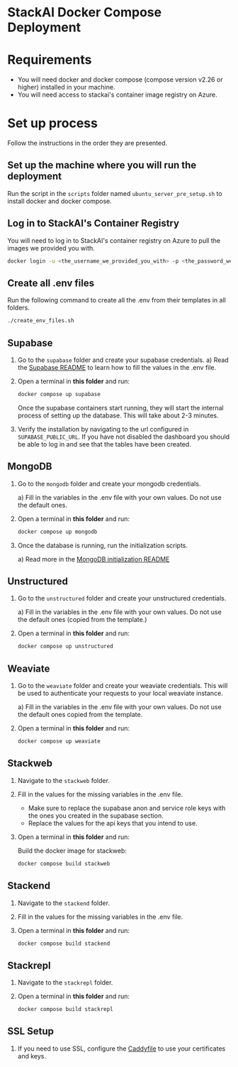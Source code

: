 
# StackAI Docker Compose Deployment

# Requirements

- You will need docker and docker compose (compose version v2.26 or higher) installed in your machine.
- You will need access to stackai's container image registry on Azure.

# Set up process

Follow the instructions in the order they are presented.

## Set up the machine where you will run the deployment

Run the script in the `scripts` folder named `ubuntu_server_pre_setup.sh` to install docker and docker compose.

## Log in to StackAI's Container Registry

You will need to log in to StackAI's container registry on Azure to pull the images we provided you with.

```bash
docker login -u <the_username_we_provided_you_with> -p <the_password_we_provided_you_with> stackai.azurecr.io
```

## Create all .env files

Run the following command to create all the .env from their templates in all folders.

```bash
./create_env_files.sh
```

## Supabase

1. Go to the `supabase` folder and create your supabase credentials.
    a) Read the [Supabase README](supabase/README.md) to learn how to fill the values in the .env file.

2. Open a terminal in **this folder** and run:

    ```bash
    docker compose up supabase
    ```

    Once the supabase containers start running, they will start the internal process of setting up the database. This will take about 2-3 minutes.

3. Verify the installation by navigating to the url configured in `SUPABASE_PUBLIC_URL`. If you have not disabled the dashboard you should be able to log in and see that the tables have been created.

## MongoDB

1. Go to the `mongodb` folder and create your mongodb credentials.

    a) Fill in the variables in the .env file with your own values. Do not use the default ones.

2. Open a terminal in **this folder** and run:

    ```bash
    docker compose up mongodb
    ```

3. Once the database is running, run the initialization scripts.

    a) Read more in the [MongoDB initialization README](mongodb/initialization/README.md)

## Unstructured

1. Go to the `unstructured` folder and create your unstructured credentials.

    a) Fill in the variables in the .env file with your own values. Do not use the default ones (copied from the template.)

2. Open a terminal in **this folder** and run:

    ```bash
    docker compose up unstructured
    ```

## Weaviate

1. Go to the `weaviate` folder and create your weaviate credentials. This will be used to authenticate your requests to your local weaviate instance.

    a) Fill in the variables in the .env file with your own values. Do not use the default ones copied from the template.

2. Open a terminal in **this folder** and run:

    ```bash
    docker compose up weaviate
    ```



## Stackweb

1. Navigate to the `stackweb` folder.

2. Fill in the values for the missing variables in the .env file.
   - Make sure to replace the supabase anon and service role keys with the ones you created in the supabase section.
   - Replace the values for the api keys that you intend to use.

4. Open a terminal in **this folder** and run:

    Build the docker image for stackweb:

    ```bash
    docker compose build stackweb
    ```

## Stackend

1. Navigate to the `stackend` folder.

2. Fill in the values for the missing variables in the .env file.

3. Open a terminal in **this folder** and run:

    ```bash
    docker compose build stackend
    ```

## Stackrepl

1. Navigate to the `stackrepl` folder.

2. Open a terminal in **this folder** and run:

    ```bash
    docker compose build stackrepl
    ```

## SSL Setup

1. If you need to use SSL, configure the [Caddyfile](./caddy/Caddyfile) to use your certificates and keys.
